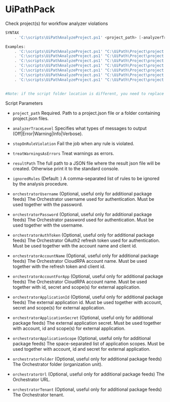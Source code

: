 
# UiPathPack
 Check project(s) for workflow analyzer violations
```PowerShell
SYNTAX
    . 'C:\scripts\UiPathAnalyzeProject.ps1' <project_path> [-analyzerTraceLevel <analyzer_trace_level>] [-stopOnRuleViolation <true|false>] [-treatWarningsAsErrors <true|false>] [-saveOutputToFile] [-ignoredRules <activity_1_id,activity_2_id,activity_3_id,activity_4_id>] [-orchestratorUrl <orchestrator_url> -orchestratorTenant <orchestrator_tenant>] [-orchestratorUsername <orchestrator_user> -orchestratorPassword <orchestrator_pass>] [-orchestratorAuthToken <auth_token> -orchestratorAccountName <account_name>] [-orchestratorFolder <folder>]

Examples:
    . 'C:\scripts\UiPathAnalyzeProject.ps1' "C:\UiPath\Project\project.json"
    . 'C:\scripts\UiPathAnalyzeProject.ps1' "C:\UiPath\Project\project.json" -analyzerTraceLevel "Error"
    . 'C:\scripts\UiPathAnalyzeProject.ps1' "C:\UiPath\Project\project.json" -analyzerTraceLevel "Error" -stopOnRuleViolation true
    . 'C:\scripts\UiPathAnalyzeProject.ps1' "C:\UiPath\Project\project.json" -analyzerTraceLevel "Error" -stopOnRuleViolation true -treatWarningsAsErrors true 
    . 'C:\scripts\UiPathAnalyzeProject.ps1' "C:\UiPath\Project\project.json" -analyzerTraceLevel "Error" -stopOnRuleViolation true -treatWarningsAsErrors true -resultPath "C:\UiPath\Project\output.json"
    . 'C:\scripts\UiPathAnalyzeProject.ps1' "C:\UiPath\Project\project.json" -analyzerTraceLevel "Error" -stopOnRuleViolation true -treatWarningsAsErrors true -resultPath "C:\UiPath\Project\output.json" -ignoredRules "ST-NMG-009,ST-DBP-020,UI-USG-011,ST-DBP-020"
    . 'C:\scripts\UiPathAnalyzeProject.ps1' "C:\UiPath\Project\project.json" -analyzerTraceLevel "Error" -stopOnRuleViolation true -treatWarningsAsErrors true -resultPath "C:\UiPath\Project\output.json" -ignoredRules "ST-NMG-009,ST-DBP-020,UI-USG-011,ST-DBP-020" -orchestratorUrl "https://orchestratorurl.com" -orchestratorTenant "default" -orchestratorUsername "username" -orchestratorPassword "\_ye5zG9(x" -orchestratorAuthToken "AuthToken" -orchestratorAccountName "AccountName" -orchestratorFolder "OrchestratorFolder"
    

#Note: if the script folder location is different, you need to replace "C:" with directory folder (e.g. '[FOLDER_VARIABLE]\scripts\UiPathPack.ps1')
```
Script Parameters
-  `project_path` 
     Required. Path to a project.json file or a folder containing project.json files.

-  `analyzerTraceLevel`
    Specifies what types of messages to output (Off|Error|Warning|Info|Verbose).

-  `stopOnRuleViolation` 
    Fail the job when any rule is violated.

-  `treatWarningsAsErrors` 
    Treat warnings as errors.

-  `resultPath` 
    The full path to a JSON file where the result json file will be created. Otherwise print it to the standard console.

-  `ignoredRules` 
    (Default: ) A comma-separated list of rules to be ignored by the analysis procedure.

-  `orchestratorUsername` 
    (Optional, useful only for additional package feeds) The Orchestrator username used for authentication. Must be used together with the password.

-  `orchestratorPassword`
    (Optional, useful only for additional package feeds) The Orchestrator password used for authentication. Must be used together with the username.

-  `orchestratorAuthToken`
    (Optional, useful only for additional package feeds) The Orchestrator OAuth2 refresh token used for authentication. Must be used together with the account name and client id.

-  `orchestratorAccountName`
    (Optional, useful only for additional package feeds) The Orchestrator CloudRPA account name. Must be used together with the refresh token and client id.

-  `orchestratorAccountForApp`
    (Optional, useful only for additional package feeds) The Orchestrator CloudRPA account name. Must be used together with id, secret and scope(s) for external application.

-  `orchestratorApplicationId`
    (Optional, useful only for additional package feeds) The external application id. Must be used together with account, secret and scope(s) for external application.

-  `orchestratorApplicationSecret`
    (Optional, useful only for additional package feeds) The external application secret. Must be used together with account, id and scope(s) for external application.

-  `orchestratorApplicationScope`
    (Optional, useful only for additional package feeds) The space-separated list of application scopes. Must be used together with account, id and secret for external application.

-  `orchestratorFolder`
    (Optional, useful only for additional package feeds) The Orchestrator folder (organization unit).

-  `orchestratorUrl`
    (Optional, useful only for additional package feeds) The Orchestrator URL.

-  `orchestratorTenant`
    (Optional, useful only for additional package feeds) The Orchestrator tenant.
